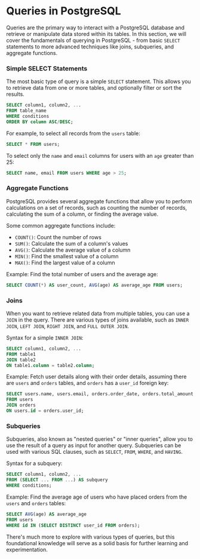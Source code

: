 # Queries in PostgreSQL

Queries are the primary way to interact with a PostgreSQL database and retrieve or manipulate data stored within its tables. In this section, we will cover the fundamentals of querying in PostgreSQL - from basic `SELECT` statements to more advanced techniques like joins, subqueries, and aggregate functions.

### Simple SELECT Statements

The most basic type of query is a simple `SELECT` statement. This allows you to retrieve data from one or more tables, and optionally filter or sort the results.

```sql
SELECT column1, column2, ...
FROM table_name
WHERE conditions
ORDER BY column ASC/DESC;
```
For example, to select all records from the `users` table:

```sql
SELECT * FROM users;
```

To select only the `name` and `email` columns for users with an `age` greater than 25:

```sql
SELECT name, email FROM users WHERE age > 25;
```

### Aggregate Functions

PostgreSQL provides several aggregate functions that allow you to perform calculations on a set of records, such as counting the number of records, calculating the sum of a column, or finding the average value.

Some common aggregate functions include:

- `COUNT()`: Count the number of rows
- `SUM()`: Calculate the sum of a column's values
- `AVG()`: Calculate the average value of a column
- `MIN()`: Find the smallest value of a column
- `MAX()`: Find the largest value of a column

Example: Find the total number of users and the average age:

```sql
SELECT COUNT(*) AS user_count, AVG(age) AS average_age FROM users;
```

### Joins

When you want to retrieve related data from multiple tables, you can use a `JOIN` in the query. There are various types of joins available, such as `INNER JOIN`, `LEFT JOIN`, `RIGHT JOIN`, and `FULL OUTER JOIN`.

Syntax for a simple `INNER JOIN`:

```sql
SELECT column1, column2, ...
FROM table1
JOIN table2
ON table1.column = table2.column;
```

Example: Fetch user details along with their order details, assuming there are `users` and `orders` tables, and `orders` has a `user_id` foreign key:

```sql
SELECT users.name, users.email, orders.order_date, orders.total_amount
FROM users
JOIN orders
ON users.id = orders.user_id;
```

### Subqueries

Subqueries, also known as "nested queries" or "inner queries", allow you to use the result of a query as input for another query. Subqueries can be used with various SQL clauses, such as `SELECT`, `FROM`, `WHERE`, and `HAVING`.

Syntax for a subquery:

```sql
SELECT column1, column2, ...
FROM (SELECT ... FROM ...) AS subquery
WHERE conditions;
```

Example: Find the average age of users who have placed orders from the `users` and `orders` tables:

```sql
SELECT AVG(age) AS average_age
FROM users
WHERE id IN (SELECT DISTINCT user_id FROM orders);
```

There's much more to explore with various types of queries, but this foundational knowledge will serve as a solid basis for further learning and experimentation.